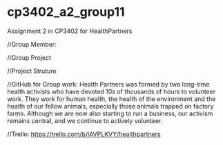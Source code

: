 # cp3402_a2_group11
Assignment 2 in CP3402 for HealthPartners

//Group Member:

//Group Project

//Project Struture

//GitHub for Group work:
Health Partners was formed by two long-time health activists who have devoted 10s of thousands of hours to volunteer work. 
They work for human health, the health of the environment and the health of our fellow animals, especially those animals trapped on factory farms. Although we are now also starting to run a business, our activism remains central, and we continue to actively volunteer.


//Trello:
https://trello.com/b/lAVPLKVY/healthpartners
